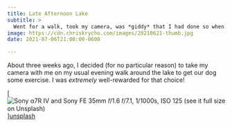 ```yaml
---
title: Late Afternoon Lake
subtitle: >
  Went for a walk, took my camera, was *giddy* that I had done so when I saw how beautiful the sky was.
image: https://cdn.chriskrycho.com/images/20210621-thumb.jpg
date: 2021-07-06T21:00:00-0600

---
```


About three weeks ago, I decided (for no particular reason) to take my camera with me on my usual evening walk around the lake to get our dog some exercise. I was *extremely* well-rewarded for that choice!

[![Sony α7R IV and Sony FE 35mm 𝑓/1.6  
𝑓/7.1, 1/1000s, <abbr>ISO</abbr> 125  
[(see it full size on Unsplash)][unsplash]]({{image}})][unsplash]

[unsplash]: https://unsplash.com/photos/31czT2LZTE4
